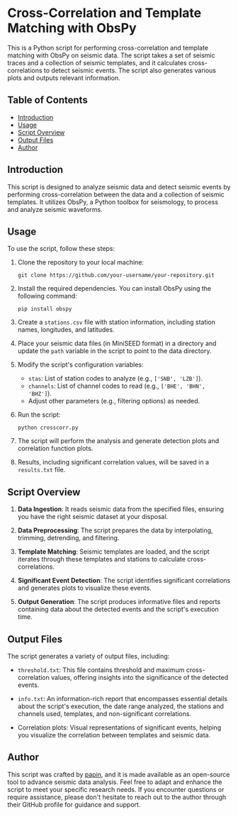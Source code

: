 # Cross-Correlation and Template Matching with ObsPy

This is a Python script for performing cross-correlation and template matching with ObsPy on seismic data. The script takes a set of seismic traces and a collection of seismic templates, and it calculates cross-correlations to detect seismic events. The script also generates various plots and outputs relevant information.

## Table of Contents

- [Introduction](#introduction)
- [Usage](#usage)
- [Script Overview](#script-overview)
- [Output Files](#output-files)
- [Author](#author)

## Introduction

This script is designed to analyze seismic data and detect seismic events by performing cross-correlation between the data and a collection of seismic templates. It utilizes ObsPy, a Python toolbox for seismology, to process and analyze seismic waveforms.

## Usage

To use the script, follow these steps:

1. Clone the repository to your local machine:

   ```shell
   git clone https://github.com/your-username/your-repository.git
   ```

2. Install the required dependencies. You can install ObsPy using the following command:

   ```shell
   pip install obspy
   ```

3. Create a `stations.csv` file with station information, including station names, longitudes, and latitudes.

4. Place your seismic data files (in MiniSEED format) in a directory and update the `path` variable in the script to point to the data directory.

5. Modify the script's configuration variables:

   - `stas`: List of station codes to analyze (e.g., `['SNB', 'LZB']`).
   - `channels`: List of channel codes to read (e.g., `['BHE', 'BHN', 'BHZ']`).
   - Adjust other parameters (e.g., filtering options) as needed.

6. Run the script:

   ```shell
   python crosscorr.py
   ```

7. The script will perform the analysis and generate detection plots and correlation function plots.

8. Results, including significant correlation values, will be saved in a `results.txt` file.

## Script Overview

1. **Data Ingestion**: It reads seismic data from the specified files, ensuring you have the right seismic dataset at your disposal.

2. **Data Preprocessing**: The script prepares the data by interpolating, trimming, detrending, and filtering. 

3. **Template Matching**: Seismic templates are loaded, and the script iterates through these templates and stations to calculate cross-correlations. 

4. **Significant Event Detection**: The script identifies significant correlations and generates plots to visualize these events. 

5. **Output Generation**: The script produces informative files and reports containing data about the detected events and the script's execution time.

## Output Files

The script generates a variety of output files, including:

- `threshold.txt`: This file contains threshold and maximum cross-correlation values, offering insights into the significance of the detected events.

- `info.txt`: An information-rich report that encompasses essential details about the script's execution, the date range analyzed, the stations and channels used, templates, and non-significant correlations.

- Correlation plots: Visual representations of significant events, helping you visualize the correlation between templates and seismic data.

## Author

This script was crafted by [papin](https://github.com/papin), and it is made available as an open-source tool to advance seismic data analysis. Feel free to adapt and enhance the script to meet your specific research needs. If you encounter questions or require assistance, please don't hesitate to reach out to the author through their GitHub profile for guidance and support.
